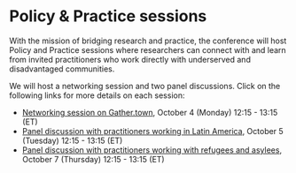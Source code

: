# Policy & Practice sessions

With the mission of bridging research and practice, the conference will host Policy and Practice sessions where researchers can connect with and learn from invited practitioners who work directly with underserved and disadvantaged communities.

We will host a networking session and two panel discussions. Click on the following links for more details on each session:
- [Networking session on Gather.town](../networking/), October 4 (Monday) 12:15 - 13:15 (ET)
- [Panel discussion with practitioners working in Latin America](../panel_discussion_2021-10-05/), October 5 (Tuesday) 12:15 - 13:15 (ET)
- [Panel discussion with practitioners working with refugees and asylees](../panel_discussion_2021-10-07/), October 7 (Thursday) 12:15 - 13:15 (ET)
